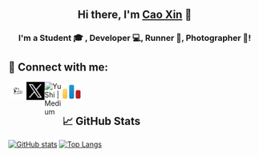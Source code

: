 <h2 align="center">
Hi there, I'm <a href="https://www.caoxin.xyz/" target="_blank" rel="noreferrer">Cao Xin</a> 👋
</h2>
<h3 align="center">
I'm a Student 🎓 , Developer 💻, Runner 🏃, Photographer 📸!
</h3> 


## 🤝 Connect with me:

  <a href="http://caoxin.xyz/"><img align="left" src="https://raw.githubusercontent.com/LanternCX/LanternCX/refs/heads/main/images/caoxin.png" alt="Yu Shi | LinkedIn" width="36px"/></a>  <a href="https://x.com/LanternCX"><img align="left" src="https://raw.githubusercontent.com/LanternCX/LanternCX/refs/heads/main/images//x.png" alt="Yu Shi | Instagram" width="36px"/></a>  <a href="https://space.bilibili.com/453847656"><img align="left" src="https://raw.githubusercontent.com/LanternCX/LanternCX/refs/heads/main/images/bilibili.ico" alt="Yu Shi | Medium" width="36px"/></a>  <a href="https://codeforces.com/profile/LanternCX"><img align="left" src="https://raw.githubusercontent.com/LanternCX/LanternCX/refs/heads/main/images/codeforces.png" alt="Yu Shi | Medium" width="36px"/></a>
</br>
</br>
<!--

## 🔭 I'm currently interested in

### Language

 ![C++](https://img.shields.io/badge/c++-%2300599C.svg?style=for-the-badge&logo=c%2B%2B&logoColor=white) ![C](https://img.shields.io/badge/c-%2300599C.svg?style=for-the-badge&logo=c&logoColor=white) ![Java](https://img.shields.io/badge/java-%23ED8B00.svg?style=for-the-badge&logo=openjdk&logoColor=white) ![JavaScript](https://img.shields.io/badge/javascript-%23323330.svg?style=for-the-badge&logo=javascript&logoColor=%23F7DF1E) ![Python](https://img.shields.io/badge/python-3670A0?style=for-the-badge&logo=python&logoColor=ffdd54)

### Software

![Vue.js](https://img.shields.io/badge/vuejs-%2335495e.svg?style=for-the-badge&logo=vuedotjs&logoColor=%234FC08D) ![Threejs](https://img.shields.io/badge/threejs-black?style=for-the-badge&logo=three.js&logoColor=white) ![MySQL](https://img.shields.io/badge/mysql-4479A1.svg?style=for-the-badge&logo=mysql&logoColor=white) ![Spring](https://img.shields.io/badge/spring-%236DB33F.svg?style=for-the-badge&logo=spring&logoColor=white) ![Electron.js](https://img.shields.io/badge/Electron-191970?style=for-the-badge&logo=Electron&logoColor=white) ![OpenCV](https://img.shields.io/badge/opencv-%23white.svg?style=for-the-badge&logo=opencv&logoColor=white)

### Embedded Development

![Arduino](https://img.shields.io/badge/-Arduino-00979D?style=for-the-badge&logo=Arduino&logoColor=white) ![Espressif](https://img.shields.io/badge/espressif-E7352C.svg?style=for-the-badge&logo=espressif&logoColor=white)

### Design

![Blender](https://img.shields.io/badge/blender-%23F5792A.svg?style=for-the-badge&logo=blender&logoColor=white) ![Adobe Premiere Pro](https://img.shields.io/badge/Adobe%20Premiere%20Pro-9999FF.svg?style=for-the-badge&logo=Adobe%20Premiere%20Pro&logoColor=white) ![Adobe Photoshop](https://img.shields.io/badge/adobe%20photoshop-%2331A8FF.svg?style=for-the-badge&logo=adobe%20photoshop&logoColor=white) ![Adobe Lightroom Classic](https://img.shields.io/badge/Adobe%20Lightroom%20Classic-31A8FF.svg?style=for-the-badge&logo=Adobe%20Lightroom%20Classic&logoColor=white) ![Canva](https://img.shields.io/badge/Canva-%2300C4CC.svg?style=for-the-badge&logo=Canva&logoColor=white)

### Others

![Codeforces](https://img.shields.io/badge/Codeforces-445f9d?style=for-the-badge&logo=Codeforces&logoColor=white) ![WordPress](https://img.shields.io/badge/WordPress-%23117AC9.svg?style=for-the-badge&logo=WordPress&logoColor=white)
-->

## 📈 GitHub Stats 

[![GitHub stats](https://github-readme-stats.vercel.app/api?username=LanternCX&show_icons=true&theme=transparent)](https://github.com/LanternCX)
[![Top Langs](https://github-readme-stats.vercel.app/api/top-langs/?username=LanternCX&layout=compact&theme=transparent)](https://github.com/LanternCX)


